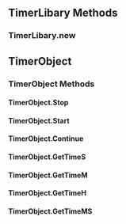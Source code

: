 ## TimerLibary Methods
### TimerLibary.new

## TimerObject
### TimerObject Methods
#### TimerObject.Stop
#### TimerObject.Start
#### TimerObject.Continue
#### TimerObject.GetTimeS
#### TimerObject.GetTimeM
#### TimerObject.GetTimeH
#### TimerObject.GetTimeMS